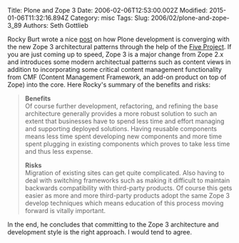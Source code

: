 Title: Plone and Zope 3
Date: 2006-02-06T12:53:00.002Z
Modified: 2015-01-06T11:32:16.894Z
Category: misc
Tags: 
Slug: 2006/02/plone-and-zope-3_89
Authors: Seth Gottlieb

Rocky Burt wrote a nice [post](http://www.serverzen.net/weblog/archive/2006/02/03/plone-and-zope-3) on how Plone development is converging with the new Zope 3 architectural patterns through the help of the [Five Project](http://codespeak.net/z3/five/). If you are just coming up to speed, Zope 3 is a major change from Zope 2.x and introduces some modern architectual patterns such as content views in addition to incorporating some critical content management functionality from CMF (Content Management Framework, an add-on product on top of Zope) into the core. Here Rocky's summary of the benefits and risks:  

>  
> __Benefits__  
> Of course further development, refactoring, and refining the base architecture generally provides a more robust solution to such an extent that businesses have to spend less time and effort managing and supporting deployed solutions. Having reusable components means less time spent developing new components and more time spent plugging in existing components which proves to take less time and thus less expense.  
> 
> __Risks__  
> Migration of existing sites can get quite complicated. Also having to deal with switching frameworks such as making it difficult to maintain backwards compatibility with third-party products. Of course this gets easier as more and more third-party products adopt the same Zope 3 develop techniques which means education of this process moving forward is vitally important.  
> 
> 

In the end, he concludes that committing to the Zope 3 architecture and development style is the right approach. I would tend to agree.
